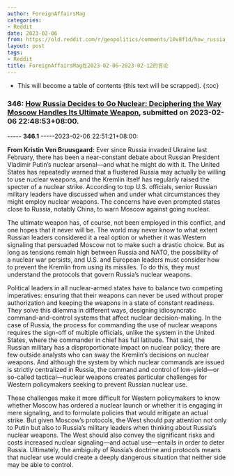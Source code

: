 ```yaml
---
author: ForeignAffairsMag
categories:
- Reddit
date: 2023-02-06
from: https://old.reddit.com/r/geopolitics/comments/10v8f1d/how_russia_decides_to_go_nuclear_deciphering_the/
layout: post
tags:
- Reddit
title: ForeignAffairsMag在2023-02-06~2023-02-12的言论
---
```


* This will become a table of contents (this text will be scrapped).
{:toc}

### 346: [How Russia Decides to Go Nuclear: Deciphering the Way Moscow Handles Its Ultimate Weapon](https://old.reddit.com/r/geopolitics/comments/10v8f1d/how_russia_decides_to_go_nuclear_deciphering_the/), submitted on 2023-02-06 22:48:53+08:00.

----- __346.1__ -----2023-02-06 22:51:21+08:00:

**From Kristin Ven Bruusgaard:** Ever since Russia invaded Ukraine last February, there has been a near-constant debate about Russian President Vladimir Putin’s nuclear arsenal—and what he might do with it. The United States has repeatedly warned that a flustered Russia may actually be willing to use nuclear weapons, and the Kremlin itself has regularly raised the specter of a nuclear strike. According to top U.S. officials, senior Russian military leaders have discussed when and under what circumstances they might employ nuclear weapons. The concerns have even prompted states close to Russia, notably China, to warn Moscow against going nuclear.

The ultimate weapon has, of course, not been employed in this conflict, and one hopes that it never will be. The world may never know to what extent Russian leaders considered it a real option or whether it was Western signaling that persuaded Moscow not to make such a drastic choice. But as long as tensions remain high between Russia and NATO, the possibility of a nuclear war persists, and U.S. and European leaders must consider how to prevent the Kremlin from using its missiles. To do this, they must understand the protocols that govern Russia’s nuclear weapons.

Political leaders in all nuclear-armed states have to balance two competing imperatives: ensuring that their weapons can never be used without proper authorization and keeping the weapons in a state of constant readiness. They solve this dilemma in different ways, designing idiosyncratic command-and-control systems that affect nuclear decision-making. In the case of Russia, the process for commanding the use of nuclear weapons requires the sign-off of multiple officials, unlike the system in the United States, where the commander in chief has full latitude. That said, the Russian military has a disproportionate impact on nuclear policy; there are few outside analysts who can sway the Kremlin’s decisions on nuclear weapons. And although the system by which nuclear commands are issued is strictly centralized in Russia, the command and control of low-yield—or so-called tactical—nuclear weapons creates particular challenges for Western policymakers seeking to prevent Russian nuclear use.

These challenges make it more difficult for Western policymakers to know whether Moscow has ordered a nuclear launch or whether it is engaging in mere signaling, and to formulate policies that would mitigate an actual strike. But given Moscow’s protocols, the West should pay attention not only to Putin but also to Russia’s military leaders when thinking about Russia’s nuclear weapons. The West should also convey the significant risks and costs increased nuclear signaling—and actual use—entails in order to deter Russia. Ultimately, the ambiguity of Russia’s doctrine and protocols means that nuclear use would create a deeply dangerous situation that neither side may be able to control.

